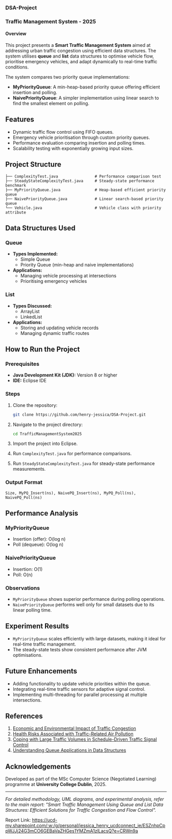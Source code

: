 ### DSA-Project

### Traffic Management System - 2025

#### Overview

This project presents a **Smart Traffic Management System** aimed at addressing urban traffic congestion using efficient data structures. The system utilises **queue** and **list** data structures to optimise vehicle flow, prioritise emergency vehicles, and adapt dynamically to real-time traffic conditions. 

The system compares two priority queue implementations:

- **MyPriorityQueue**: A min-heap-based priority queue offering efficient insertion and polling.
- **NaivePriorityQueue**: A simpler implementation using linear search to find the smallest element on polling.

## Features

- Dynamic traffic flow control using FIFO queues.
- Emergency vehicle prioritisation through custom priority queues.
- Performance evaluation comparing insertion and polling times.
- Scalability testing with exponentially growing input sizes.

## Project Structure

```
├── ComplexityTest.java                # Performance comparison test
├── SteadyStateComplexityTest.java     # Steady-state performance benchmark
├── MyPriorityQueue.java               # Heap-based efficient priority queue
├── NaivePriorityQueue.java            # Linear search-based priority queue
└── Vehicle.java                       # Vehicle class with priority attribute
```

## Data Structures Used

### Queue
- **Types Implemented:**
  - Simple Queue
  - Priority Queue (min-heap and naive implementations)
- **Applications:**
  - Managing vehicle processing at intersections
  - Prioritising emergency vehicles

### List
- **Types Discussed:**
  - ArrayList
  - LinkedList
- **Applications:**
  - Storing and updating vehicle records
  - Managing dynamic traffic routes

## How to Run the Project

### Prerequisites
- **Java Development Kit (JDK):** Version 8 or higher
- **IDE:** Eclipse IDE

### Steps

1. Clone the repository:
   ```bash
   git clone https://github.com/henry-jessica/DSA-Project.git
   ```

2. Navigate to the project directory:
   ```bash
   cd TrafficManagementSystem2025
   ```

3. Import the project into Eclipse.
4. Run `ComplexityTest.java` for performance comparisons.
5. Run `SteadyStateComplexityTest.java` for steady-state performance measurements.

### Output Format

```
Size, MyPQ_Insert(ns), NaivePQ_Insert(ns), MyPQ_Poll(ns), NaivePQ_Poll(ns)
```

## Performance Analysis

### MyPriorityQueue
- Insertion (offer): O(log n)
- Poll (dequeue): O(log n)

### NaivePriorityQueue
- Insertion: O(1)
- Poll: O(n)

### Observations
- `MyPriorityQueue` shows superior performance during polling operations.
- `NaivePriorityQueue` performs well only for small datasets due to its linear polling time.

## Experiment Results

- `MyPriorityQueue` scales efficiently with large datasets, making it ideal for real-time traffic management.
- The steady-state tests show consistent performance after JVM optimisations.

## Future Enhancements

- Adding functionality to update vehicle priorities within the queue.
- Integrating real-time traffic sensors for adaptive signal control.
- Implementing multi-threading for parallel processing at multiple intersections.

## References

1. [Economic and Environmental Impact of Traffic Congestion](https://mej.researchcommons.org/home/vol49/iss2/18/)
2. [Health Risks Associated with Traffic-Related Air Pollution](https://ehjournal.biomedcentral.com/articles/10.1186/1476-069X-9-65)
3. [Coping with Large Traffic Volumes in Schedule-Driven Traffic Signal Control](https://arxiv.org/abs/1903.04278)
4. [Understanding Queue Applications in Data Structures](https://www.fynd.academy/blog/application-of-queue-in-data-structure)

## Acknowledgements

Developed as part of the MSc Computer Science (Negotiated Learning) programme at **University College Dublin**, 2025.

---

*For detailed methodology, UML diagrams, and experimental analysis, refer to the main report: "Smart Traffic Management Using Queue and List Data Structures: Efficient Solutions for Traffic Congestion and Flow Control".*




Report Link: https://ucd-my.sharepoint.com/:w:/g/personal/jessica_henry_ucdconnect_ie/ESZnhpCppWJJj24G3mCO6GEBaVaZHGes1YMZmA1zlLacsQ?e=CRWn9a

